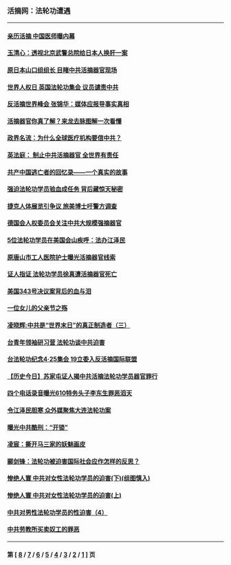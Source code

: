 ### 活摘网：法轮功遭遇
---
#### [亲历活摘 中国医师曝内幕](../../pages/nf5881/n14040389.md?10160430) 
#### [玉清心：透视北京武警总院给日本人换肝一案](../../pages/nf5881/n13771978.md?10160430) 
#### [原日本山口组组长 目睹中共活摘器官现场](../../pages/nf5881/n13767360.md?10160430) 
#### [世界人权日 英国法轮功集会 议员谴责中共](../../pages/nf5881/n13431763.md?10160430) 
#### [反活摘世界峰会 张锦华：媒体应报导事实真相](../../pages/nf5881/n13278502.md?10160430) 
#### [活摘器官你真了解？来龙去脉图解一次看懂](../../pages/nf5881/n13013820.md?10160430) 
#### [政界名流：为什么全球医疗机构要信中共？](../../pages/nf5881/n11945479.md?10160430) 
#### [英法庭： 制止中共活摘器官 全世界有责任](../../pages/nf5881/n11330691.md?10160430) 
#### [共产中国逃亡者的回忆录——一个真实的故事](../../pages/nf5881/n10918649.md?10160430) 
#### [强迫法轮功学员验血成任务 背后藏惊天秘密](../../pages/nf5881/n4252384.md?10160430) 
#### [捷克人体展览引争议 旅美博士吁警方调查](../../pages/nf5881/n9429187.md?10160430) 
#### [德国会人权委员会关注中共大规模强摘器官](../../pages/nf5881/n8418950.md?10160430) 
#### [5位法轮功学员在美国会山疾呼：法办江泽民](../../pages/nf5881/n8101519.md?10160430) 
#### [原唐山市工人医院护士曝光活摘器官线索](../../pages/nf5881/n8076384.md?10160430) 
#### [证人指证 法轮功学员徐真遭活摘器官死亡](../../pages/nf5881/n8042467.md?10160430) 
#### [美国343号决议案背后的血与泪](../../pages/nf5881/n8020684.md?10160430) 
#### [一位女儿的父亲节之殇](../../pages/nf5881/n8014122.md?10160430) 
#### [凌晓辉:中共是“世界末日”的真正制造者（三）](../../pages/nf5881/n4210333.md?10160430) 
#### [台青年领袖研习营 法轮功谈中共迫害](../../pages/nf5881/n4141857.md?10160430) 
#### [台法轮功纪念4‧25集会 19立委入反活摘国际联盟](../../pages/nf5881/n4141821.md?10160430) 
#### [【历史今日】苏家屯证人揭中共活摘法轮功学员器官罪行](../../pages/nf5881/n4135912.md?10160430) 
#### [四个电话录音曝光610特务头子李东生罪恶滔天](../../pages/nf5881/n4040060.md?10160430) 
#### [令江泽民胆寒 众外媒聚焦大连法轮功案](../../pages/nf5881/n3932671.md?10160430) 
#### [曝光中共酷刑：“开锁”](../../pages/nf5881/n3889373.md?10160430) 
#### [凌宸：撕开马三家的妖魅画皮](../../pages/nf5881/n3849369.md?10160430) 
#### [郦剑锋：法轮功被迫害国际社会应作怎样的反思？](../../pages/nf5881/n3824560.md?10160430) 
#### [惨绝人寰 中共对女性法轮功学员的迫害(下)(组图慎入)](../../pages/nf5881/n3816285.md?10160430) 
#### [惨绝人寰 中共对女性法轮功学员的迫害(上)](../../pages/nf5881/n3815374.md?10160430) 
#### [中共对男性法轮功学员的性迫害（4）](../../pages/nf5881/n3769144.md?10160430) 
#### [中共劳教所买卖奴工的罪恶](../../pages/nf5881/n3769378.md?10160430) 

---
#### 第 [ [8](./8.md?10160430) / [7](./7.md?10160430) / [6](./6.md?10160430) / [5](./5.md?10160430) / [4](./4.md?10160430) / [3](./3.md?10160430) / [2](./2.md?10160430) / [1](./1.md?10160430) ] 页
